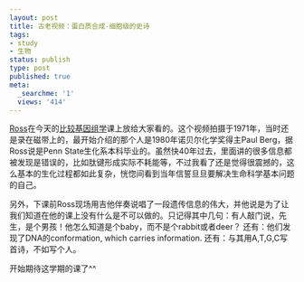 ```yaml
---
layout: post
title: 古老视频：蛋白质合成-细胞级的史诗
tags:
- study
- 生物
status: publish
type: post
published: true
meta:
  _searchme: '1'
  views: '414'
---
```



<span><a href="http://www.bmb.psu.edu/faculty/hardison/hardison.html" target="_blank">Ross</a>在今天的<a href="http://www.bx.psu.edu/~ross/ComparGeno/index.html" target="_blank">比较基因组学</a>课上放给大家看的。</span>这个视频拍摄于1971年，当时还是录在磁带上的，最开始介绍的那个人是1980年诺贝尔化学奖得主<span>Paul Berg，据Ross说是Penn State生化系本科毕业的。虽然快40年过去，里面讲的很多信息都被发现是错误的，比如肽键形成实际不耗能等，不过我看了还是觉得很震撼的，这么基本的生化过程都如此复杂，恍惚间看到当年信誓旦旦要解决生命科学基本问题的自己。</span>

<span>另外，下课前Ross现场用吉他伴奏说唱了一段遗传信息的伟大，并他说是为了让我们知道在他的课上没有什么是不可以做的。只记得其中几句：有人敲门说，先生，是个男孩！他怎么知道是个baby，而不是个rabbit或者deer？ 还有：他们发现了DNA的conformation, which carries information. 还有：与其用A,T,G,C写首诗，不如写个人。</span>

<span>开始期待这学期的课了^^
</span>